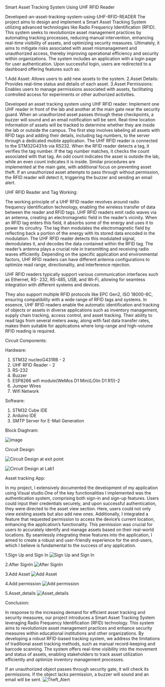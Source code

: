 Smart Asset Tracking System Using UHF RFID Reader

Developed-an-asset-tracking-system-using-UHF-RFID-READER
The project aims to design and implement a Smart Asset Tracking System utilizing advanced technologies like Radio Frequency Identification (RFID). This system seeks to revolutionize asset management practices by automating tracking processes, reducing manual intervention, enhancing real-time visibility of assets, and optimizing security measures. Ultimately, it aims to mitigate risks associated with asset mismanagement and unauthorized access, thereby improving operational efficiency and security within organizations.
The system includes an application with a login page for user authentication. Upon successful login, users are redirected to a dashboard offering features such as:

1.Add Asset: Allows users to add new assets to the system.
2.Asset Details: Provides real-time status and details of each asset.
3.Asset Permissions: Enables users to manage permissions associated with assets, facilitating controlled access for experiments or other authorized activities.

Developed an asset tracking system using UHF RFID reader: Implement one UHF reader in front of the lab and another at the main gate near the security guard. When an unauthorized asset passes through these checkpoints, a buzzer will sound and an email notification will be sent. Real-time location information of assets will be tracked to determine whether they are inside the lab or outside the campus.
The first step involves labeling all assets with RFID tags and adding their details, including tag numbers, to the server through a dedicated mobile application. The UHF RFID reader is connected to the STM32G431rb via RS232. When the RFID reader detects a tag, it verifies the tag number. If the tag number matches, it checks the count associated with that tag. An odd count indicates the asset is outside the lab, while an even count indicates it is inside.
Similar procedures are implemented at the main gate, with additional focus on preventing asset theft. If an unauthorized asset attempts to pass through without permission, the RFID reader will detect it, triggering the buzzer and sending an email alert.

UHF RFID Reader and Tag Working:

The working principle of a UHF RFID reader revolves around radio frequency identification
technology, enabling the wireless transfer of data between the reader and RFID tags. UHF RFID
readers emit radio waves via an antenna, creating an electromagnetic field in the reader’s vicinity.
When an RFID tag enters this field, it absorbs some of the energy and uses it to power its circuitry.
The tag then modulates the electromagnetic field by reflecting back a portion of the energy with its stored data encoded in the modulation. The UHF RFID reader detects this modulated signal,
demodulates it, and decodes the data contained within the RFID tag.
The reader’s antenna plays a crucial role in transmitting and receiving radio waves efficiently.
Depending on the specific application and environmental factors, UHF RFID readers can have
different antenna configurations to optimize read range, directionality, and interference rejection.

UHF RFID readers typically support various communication interfaces such as Ethernet, RS-
232, RS-485, USB, and Wi-Fi, allowing for seamless integration with different systems and devices.

They also support multiple RFID protocols like EPC Gen2, ISO 18000-6C, ensuring compatibility
with a wide range of RFID tags and systems.
In essence, UHF RFID readers enable the automatic identification and tracking of objects
or assets in diverse applications such as inventory management, supply chain tracking, access
control, and asset tracking. Their ability to read tags from several meters away, along with fast
data transfer rates, makes them suitable for applications where long-range and high-volume RFID
reading is required.

Circuit Components:

Hardware:
1. STM32 nucleoG431RB - 2
2. UHF RFID Reader - 2
3. RS-232
4. Buzzer
5. ESP8266 wifi module(WeMos D1 Mini(LOlin D1 R1))-2
6. Jumper Wires
7. Wifi Network

Software:
1. STM32 Cube IDE
2. Arduino IDE
3. SMTP Server for E-Mail Generation

Block Diaghram:

![image](https://github.com/user-attachments/assets/8df0111d-21ad-4b1b-ad6f-180b8be8c8be)

Circuit Design:

![Circuit Design at exit point](https://github.com/user-attachments/assets/f2a32413-f19f-483d-b2aa-37e3c361146c)

![Circuit Design at Lab1](https://github.com/user-attachments/assets/88baa9c2-8958-42ca-85c3-7ec6b64b4d0b)

Asset tracking App:

In my project, I extensively documented the development of my application using Visual studio.One of the key functionalities I implemented was the authentication system, comprising
both sign-in and sign-up features. Users could input their credentials securely, and upon successful authentication, they were directed to the asset view section. Here, users could not only
view existing assets but also add new ones. Additionally, I integrated a feature that requested permission to access the device’s current location, enhancing the application’s functionality. This
permission was crucial for users to accurately identify and manage assets based on their real-world locations. By seamlessly integrating these features into the application, I aimed to create a robust
and user-friendly experience for the end-users, which I believe is fundamental to the success of any application.

1.Sign Up and Sign In
![Sign Up and Sign In](https://github.com/user-attachments/assets/61af36d0-5dbe-4d14-b15b-a9ba6484d3b5)

2.After SignIn
![After SignIn](https://github.com/user-attachments/assets/39d6d7ff-2682-4a46-85b1-77cfbf946129)

3.Add Asset
![Add Asset](https://github.com/user-attachments/assets/2f615766-1967-4630-8f0a-33ec17c902c5)

4.Add permission
![Add permission](https://github.com/user-attachments/assets/5f9ba90d-266e-4074-925f-b7ec05221f66)

5.Asset_details
![Asset_details](https://github.com/user-attachments/assets/4faf8c71-22f9-4e06-bb8f-252bbf90760e)

Conclusion:

In response to the increasing demand for efficient asset tracking and security measures, our project introduces a Smart Asset Tracking System leveraging Radio Frequency Identification (RFID)
technology. This system aims to revolutionize asset management practices and enhance security measures within educational institutions and other organizations.
By developing a robust RFID-based tracking system, we address the limitations of traditional asset tracking methods, such as manual record-keeping and barcode scanning. The system offers
real-time visibility into the movement and status of assets, enabling stakeholders to track asset utilization efficiently and optimize inventory management processes.

If an unauthorized object passes through security gate, it will check its permissions. If the object lacks permission, a buzzer will sound and an email will be sent.
![Theft_Alert](https://github.com/user-attachments/assets/eb07dffe-e922-4cad-9dc3-9b9dd1324433)


